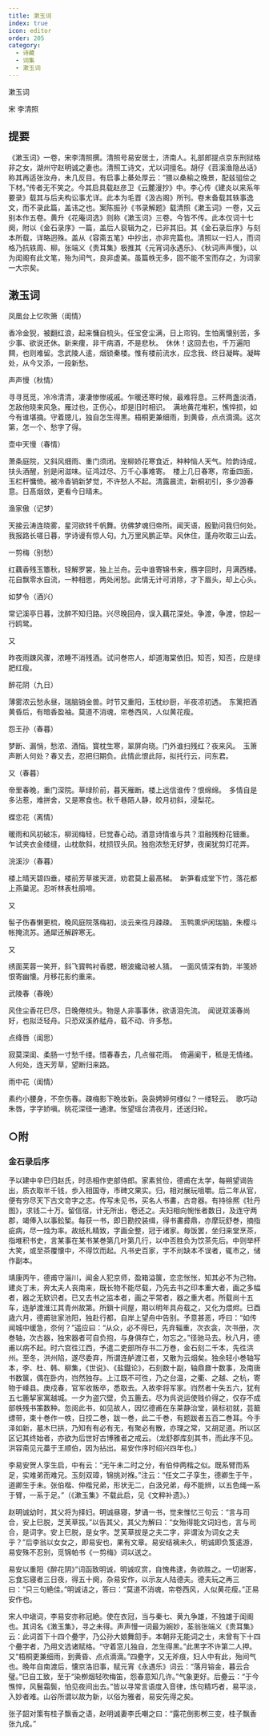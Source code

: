 ```yaml
---
title: 漱玉词
index: true
icon: editor
order: 205
category:
  - 诗藏
  - 词集
  - 漱玉词
---
```


漱玉词  

宋 李清照  

## 提要  
  
《漱玉词》一卷，宋李清照撰。清照号易安居士，济南人。礼部郎提点京东刑狱格非之女，湖州守赵明诚之妻也。清照工诗文，尤以词擅名。胡仔《苕溪渔隐丛话》称其再适张汝舟，未几反目。有启事上綦处厚云：“猥以桑榆之晚景，配兹驵侩之下材。”传者无不笑之。今其启具载赵彦卫《云麓漫抄》中。李心传《建炎以来系年要录》载其与后夫构讼事尤详。此本为毛晋《汲古阁》所刊。卷末备载其轶事逸文，而不录此篇，盖讳之也。案陈振孙《书录解题》载清照《漱玉词》一卷，又云别本作五卷。黄升《花庵词选》则称《漱玉词》三卷。今皆不传。此本仅词十七阕，附以《金石录序》一篇，盖后人裒辑为之，已非其旧。其《金石录后序》与刻本所载，详略迥殊。盖从《容斋五笔》中抄出，亦非完篇也。清照以一妇人，而词格乃抗轶周、柳。张端义《贵耳集》极推其《元宵词永遇乐》、《秋词声声慢》，以为闺阁有此文笔，殆为间气，良非虚美。虽篇帙无多，固不能不宝而存之，为词家一大宗矣。  

## 潄玉词  
  
凤凰台上忆吹箫（闺情）  
  
香冷金猊，被翻红浪，起来慵自梳头。任宝奁尘满，日上帘钩。生怕离懐别苦，多少事、欲说还休。新来痩，非干病酒，不是悲秋。　休休！这回去也，千万遍阳闗，也则难留。念武陵人逺，烟锁秦楼。惟有楼前流水，应念我、终日凝眸。凝眸处，从今又添，一段新愁。  
  
声声慢（秋情）  
  
寻寻觅觅，冷冷清清，凄凄惨惨戚戚。乍暖还寒时候，最难将息。三杯两盏淡酒，怎敌他晓来风急。雁过也，正伤心，却是旧时相识。　满地黄花堆积，憔悴损，如今有谁堪摘。守着牕儿，独自怎生得黒。梧桐更兼细雨，到黄昏，点点滴滴。这次第，怎一个、愁字了得。  
  
壶中天慢（春情）  
  
萧条庭院，又斜风细雨、重门须闭。宠柳娇花寒食近，种种恼人天气。险韵诗成，扶头酒醒，别是闲滋味。征鸿过尽、万千心事难寄。　楼上几日春寒，帘垂四面，玉栏杆慵倚。被冷香销新梦觉，不许愁人不起。清露晨流，新桐初引，多少游春意。日髙烟敛，更看今日晴未。  
  
渔家傲（记梦）  
  
天接云涛连晓雾，星河欲转千帆舞。彷佛梦魂归帝所。闻天语，殷勤问我归何处。　我报路长嗟日暮，学诗谩有惊人句。九万里风鹏正举。风休住，蓬舟吹取三山去。  
  
一剪梅（别愁）  
  
红藕香残玉簟秋，轻解罗裳，独上兰舟。云中谁寄锦书来，鴈字回时，月满西楼。　花自飘零水自流，一种相思，两处闲愁。此情无计可消除，才下眉头，却上心头。  
  
如梦令（酒兴）  
  
常记溪亭日暮，沈醉不知归路。兴尽晚回舟，误入藕花深处。争渡，争渡，惊起一行鸥鹭。  
  
又  
  
昨夜雨踈风骤，浓睡不消残酒。试问巻帘人，却道海棠依旧。知否，知否，应是绿肥红瘦。  
  
醉花阴（九日）  
  
薄雾浓云愁永昼，瑞脑销金兽。时节又重阳，玉枕纱厨，半夜凉初透。　东篱把酒黄昏后，有暗香盈袖。莫道不消魂，帘巻西风，人似黄花瘦。  
  
怨王孙（春暮）  
  
梦断、漏悄，愁浓、酒恼。寳枕生寒，翠屏向晓。门外谁扫残红？夜来风。　玉箫声断人何处？春又去，忍把归期负。此情此恨此际，拟托行云，问东君。  
  
又（春暮）  
  
帝里春晚，重门深院。草绿阶前，暮天雁断。楼上远信谁传？恨绵绵。　多情自是多沾惹，难拼舍，又是寒食也。秋千巷陌人静，皎月初斜，浸梨花。  
  
蝶恋花（离情）  
  
暖雨和风初破冻，柳润梅轻，巳觉春心动。酒意诗情谁与共？泪融残粉花钿重。　乍试夹衣金缕缝，山枕欹斜，枕损钗头凤。独抱浓愁无好梦，夜阑犹剪灯花弄。  
  
浣溪沙（春暮）  
  
楼上晴天碧四垂，楼前芳草接天涯，劝君莫上最髙梯。　新笋看成堂下竹，落花都上燕巢泥。忍听林表杜鹃啼。  
  
又  
  
髻子伤春懒更梳，晚风庭院落梅初，淡云来徃月疎疎。　玉鸭熏炉闲瑞脑，朱樱斗帐掩流苏。通犀还解辟寒无。  
  
又  
  
绣面芙蓉一笑开，斜飞寳鸭衬香腮，眼波纔动被人猜。　一面风情深有韵，半笺娇恨寄幽懐。月移花影约重来。  
  
武陵春（春晚）  
  
风住尘香花巳尽，日晚倦梳头。物是人非事事休，欲语泪先流。　闻说双溪春尚好，也拟泛轻舟。只恐双溪舴艋舟，载不动、许多愁。  
  
点绛唇（闺思）  
  
寂莫深闺、柔肠一寸愁千缕。惜春春去，几点催花雨。　倚遍阑干，秪是无情绪。人何处，连天芳草，望断归来路。  
  
雨中花（闺情）  
  
素约小腰身，不奈伤春。疎梅影下晩妆新。袅袅娉婷何様似？一缕轻云。　歌巧动朱唇，字字娇嗔。桃花深径一通津。怅望瑶台清夜月，还送归轮。  
  
## ○附  
  
### 金石录后序  
  
予以建中辛巳归赵氏，时丞相作吏部侍郎。家素贫俭，德甫在太学，每朔望谒告出，质衣取半千钱，歩入相国寺，市碑文果实。归，相对展玩咀嚼。后二年从官，便有穷尽天下古文竒字之志。传写未见书，买名人书畵，古竒器。有持徐熈《牡丹图》，求钱二十万。留信宿，计无所出，卷还之。夫妇相向惋怅者数日，及连守两郡，竭俸入以事鈆椠。每获一书，即日勘挍装缉，得书畵彛鼎，亦摩玩舒巻，摘指疵病，尽一烛为率。故纸札精致，字画全整，冠于诸家。毎饭罢，坐归来堂烹茶，指堆积书史，言某事在某书某巻第几叶第几行，以中否胜负为饮茶先后。中则举杯大笑，或至茶覆懐中，不得饮而起。凡书史百家，字不刓缺本不误者，辄市之，储作副本。  
  
靖康丙午，德甫守淄川，闻金人犯京师，盈箱溢箧，恋恋怅怅，知其必不为己物。建炎丁未，奔太夫人丧南来，既长物不能尽载，乃先去书之印本重大者，画之多幅者，器之无欵识者。已又去书之监本者，画之平常者，器之重大者。所载尚十五车，连舻渡淮江其青州故第。所鎻十间屋，期以明年具舟载之，又化为煨烬。巳酉歳六月，德甫驻家池阳，独赴行都，自岸上望舟中告别。予意甚恶，呼曰：“如传闻城中缓急，奈何？”遥应曰：“从众，必不得巳，先弃辎重，次衣衾，次书册，次巻轴，次古器，独宋器者可自负抱，与身俱存亡，勿忘之。”径驰马去。秋八月，德甫以病不起。时六宫徃江西，予遣二吏部所存书二万巻，金石刻二千本，先徃洪州。至冬，洪州陷，遂尽委弃，所谓连舻渡江者，又散为云烟矣。独余轻小巻轴写本，李、杜、韩、柳集，《世说》、《盐鐡论》，石刻数十副，轴鼎鼐十数事，及南唐书数箧，偶在卧内，岿然独存。上江既不可徃，乃之台温，之衢、之越、之杭，寄物于嵊县。庚戍春，官军收叛卒，悉取去。入故李将军家。岿然者十失五六，犹有五七簏挈家寓越城。一夕为盗穴壁，负五簏去。尽为呉说运使贱价得之，仅存不成部帙残书策数种。忽阅此书，如见故人，因忆德甫在东莱静治堂，装标初就，芸籖缥带，束十巻作一帙，日挍二巻，跋一巻，此二千巻，有题跋者五百二巻耳。今手泽如新，墓木巳拱，乃知有有必有无，有聚必有散，亦理之常，又胡足道。所以区区记其终始者，亦欲为后世好古博雅者之戒云。（龙舒郡库刻其书，而此序不见。洪容斋见元藁于王顺伯，因为拈出。易安作序时绍兴四年也。）  
  
李易安贺人孪生启，中有云：“无午未二时之分，有伯仲两楷之似。既系臂而系足，实难弟而难兄。玉刻双璋，锦挑对褓。”注云：“任文二子孪生，德卿生于午，道卿生于未。张伯楷、仲楷兄弟，形状无二，白汲兄弟，母不能辨，以五色绳一系于臂，一系于足。”（《漱玉集》不载此启，见《文粹补遗》。）  
  
赵明诚幼时，其父将为择妇。明诚昼寝，梦诵一书，觉来惟忆三句云：“言与司合，安上巳脱，芝芙草拔。”以告其父，其父为解曰：“女殆得能文词妇也，言与司合，是词字。安上巳脱，是女字。芝芙草拔是之夫二字，非谓汝为词女之夫乎？”后李翁以女女之，即易安也，果有文章。易安结褵未久，明诚即负笈逺游，易安殊不忍别，觅锦帕书《一剪梅》词以送之。  
  
易安以重阳《醉花阴》”词函致明诚，明诚叹赏，自愧弗逮，务欲胜之。一切谢客，忘食忘寝者三日夜，得五十阕，杂易安作，以示友人陆德夫。德夫玩之再三曰：“只三句絶佳。”明诚诘之，答曰：“莫道不消魂，帘卷西风，人似黄花瘦。”正易安作也。  
  
宋人中塡词，李易安亦称冠絶。使在衣冠，当与秦七、黄九争雄，不独雄于闺阁也。其词名《潄玉集》，寻之未得。声声慢一词最为婉妙，荃翁张端义《贵耳集》云：此词首下十四个疉字，乃公孙大娘舞劎手。本朝非无能词之士，未曾有下十四个疉字者，乃用文选诸赋格。“守着窓儿独自，怎生得黑。”此黒字不许第二人押。又“梧桐更兼细雨，到黄昏、点点滴滴。”四疉字，又无斧痕，妇人中有此，殆间气也。晩年自南渡后，懐京洛旧事，赋元宵《永遇乐》词云：“落月镕金，暮云合璧。”巳自工致，至于“染栁烟轻吹梅笛，怨春意知几许。”气象更好。后疉云：“于今憔悴，风鬟霜鬓，怕见夜间出去。”皆以寻常言语度入音律，炼句精巧者，易平淡，入妙者难。山谷所谓以故为新，以俗为雅者，易安先得之矣。  
  
张子韶对策有桂子飘香之语，赵明诚妻李氏嘲之曰：“露花倒影栁三变，桂子飘香张九成。”  
